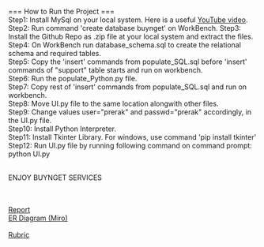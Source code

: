=== How to Run the Project === <br/>
Step1: Install MySql on your local system. Here is a useful [YouTube video](https://www.youtube.com/watch?v=WuBcTJnIuzo&t=1204s).<br/>
Step2: Run command 'create database buynget' on WorkBench.
Step3: Install the Github Repo as .zip file at your local system and extract the files.<br/>
Step4: On WorkBench run database_schema.sql to create the relational schema and required tables.<br/>
Step5: Copy the 'insert' commands from populate_SQL.sql before 'insert' commands of "support" table starts and run on workbench.<br/>
Step6: Run the populate_Python.py file.<br/>
Step7: Copy rest of 'insert' commands from populate_SQL.sql and run on workbench.<br/>
Step8: Move UI.py file to the same location alongwith other files.<br/>
Step9: Change values user="prerak" and passwd="prerak" accordingly, in the UI.py file.<br/>
Step10: Install Python Interpreter.<br/>
Step11: Install Tkinter Library. For windows, use command 'pip install tkinter'<br/>
Step12: Run UI.py file by running following command on command prompt: python UI.py  <br/><br/>

ENJOY BUYNGET SERVICES

<br/><br/>
[Report](https://docs.google.com/document/d/1QEvfz7lhWIvfQ54ANqvYT_S8jbBNtCbRxYkOeCFZzX8/edit)<br/>
[ER Diagram (Miro)](https://miro.com/app/board/uXjVON4nzeE=/)<br/>
<br/>
[Rubric](https://classroom.google.com/u/0/c/NDU1ODc0NjYxNDg3/m/NDg0MjA4NzgzNTUy/details)
